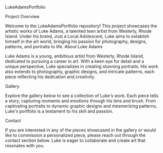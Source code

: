 LukeAdamsPortfolio

Project Overview

Welcome to the LukeAdamsPortfolio repository! This project showcases the artistic works of Luke Adams, a talented teen
artist from Westerly, Rhode Island. Under his brand, Just a Local Adolescent, Luke aims to establish himself in the art
world, bringing his passion for photography, designs, patterns, and portraits to life.
About Luke Adams

Luke Adams is a young, ambitious artist from Westerly, Rhode Island, dedicated to pursuing a career in art. With a keen eye for detail and a unique
perspective, Luke specializes in creating stunning portraits. His work also extends to photography, graphic designs, and
intricate patterns, each piece reflecting his dedication and creativity.

Gallery

Explore the gallery below to see a collection of Luke's work. Each piece tells a story, capturing moments and emotions
through his lens and brush. From captivating portraits to dynamic graphic designs and mesmerizing patterns, Luke's
portfolio is a testament to his skill and passion.

Contact

If you are interested in any of the pieces showcased in the gallery or would like to commission a personalized piece,
please reach out through the contact section below. Luke is eager to collaborate and create art that resonates with you.

